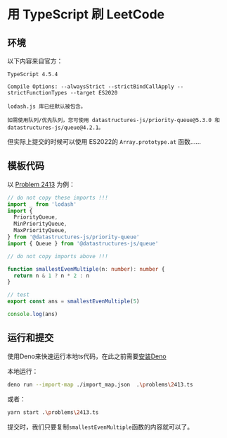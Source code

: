 # 用 TypeScript 刷 LeetCode

## 环境

以下内容来自官方：

```
TypeScript 4.5.4

Compile Options: --alwaysStrict --strictBindCallApply --strictFunctionTypes --target ES2020

lodash.js 库已经默认被包含。

如需使用队列/优先队列，您可使用 datastructures-js/priority-queue@5.3.0 和 datastructures-js/queue@4.2.1。
```
但实际上提交的时候可以使用 ES2022的 `Array.prototype.at` 函数……
## 模板代码

以 [Problem 2413](https://leetcode.cn/problems/smallest-even-multiple/) 为例：

```ts
// do not copy these imports !!!
import _ from 'lodash'
import {
  PriorityQueue,
  MinPriorityQueue,
  MaxPriorityQueue,
} from '@datastructures-js/priority-queue'
import { Queue } from '@datastructures-js/queue'

// do not copy imports above !!!

function smallestEvenMultiple(n: number): number {
  return n & 1 ? n * 2 : n
}

// test
export const ans = smallestEvenMultiple(5)

console.log(ans)


```

## 运行和提交

使用Deno来快速运行本地ts代码，在此之前需要[安装Deno](https://deno.land/#installation)

本地运行：

```bash
deno run --import-map ./import_map.json  .\problems\2413.ts
```

或者：

```bash
yarn start .\problems\2413.ts
```

提交时，我们只要复制`smallestEvenMultiple`函数的内容就可以了。